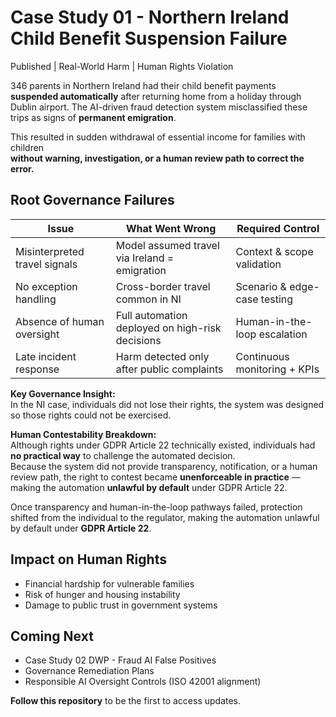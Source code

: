 
# Case Study 01 - Northern Ireland Child Benefit Suspension Failure
 Published |  Real-World Harm |  Human Rights Violation

346 parents in Northern Ireland had their child benefit payments **suspended automatically** after returning home from a holiday through Dublin airport.
The AI-driven fraud detection system misclassified these trips as signs of **permanent emigration**.

This resulted in sudden withdrawal of essential income for families with children  
**without warning, investigation, or a human review path to correct the error.**

##  Root Governance Failures
| Issue | What Went Wrong | Required Control |
|------|----------------|----------------|
| Misinterpreted travel signals | Model assumed travel via Ireland = emigration | Context & scope validation |
| No exception handling | Cross-border travel common in NI | Scenario & edge-case testing |
| Absence of human oversight | Full automation deployed on high-risk decisions | Human-in-the-loop escalation |
| Late incident response | Harm detected only after public complaints | Continuous monitoring + KPIs |

 **Key Governance Insight:**  
 In the NI case, individuals did not lose their rights, the system was designed so those rights could not be exercised.  

**Human Contestability Breakdown:**  
Although rights under GDPR Article 22 technically existed, individuals had **no practical way** to challenge the automated decision.  
Because the system did not provide transparency, notification, or a human review path, the right to contest became **unenforceable in practice** — making the automation **unlawful by default** under GDPR Article 22.

Once transparency and human-in-the-loop pathways failed, protection shifted from the individual to the regulator, making the automation unlawful by default under **GDPR Article 22**.

##  Impact on Human Rights
- Financial hardship for vulnerable families  
- Risk of hunger and housing instability  
- Damage to public trust in government systems

##  Coming Next
- Case Study 02 DWP - Fraud AI False Positives  
- Governance Remediation Plans  
- Responsible AI Oversight Controls (ISO 42001 alignment)

 **Follow this repository** to be the first to access updates.
